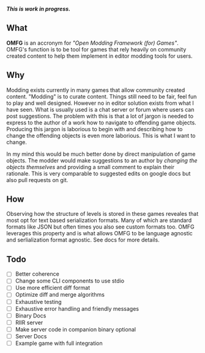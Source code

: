 ***This is work in progress.***

## What
**OMFG** is an accronym for *"Open Modding Framework (for) Games"*. 
OMFG's function is to be tool for games that rely heavily on community created content to help them implement in editor modding tools for users.

## Why
Modding exists currently in many games that allow community created content. 
"Modding" is to curate content. Things still need to be fair, feel fun to play and well designed. 
However no in editor solution exists from what I have seen. 
What is usually used is a chat server or forum where users can post suggestions. 
The problem with this is that a lot of jargon is needed to express to the author of a work how to navigate to offending game objects. 
Producing this jargon is laborious to begin with and describing how to change the offending objects is even more laborious. 
This is what I want to change.

In my mind this would be much better done by direct manipulation of game objects. 
The modder would make suggestions to an author by *changing the objects themselves* and providing a small comment to explain their rationale. 
This is very comparable to suggested edits on google docs but also pull requests on git. 

## How
Observing how the structure of levels is stored in these games reveales that most opt for text based serialization formats. 
Many of which are standard formats like JSON but often times you also see custom formats too. 
OMFG leverages this property and is what allows OMFG to be language agnostic and serlialization format agnostic. See docs for more details.

## Todo
- [ ] Better coherence
- [ ] Change some CLI components to use stdio
- [ ] Use more efficient diff format
- [ ] Optimize diff and merge algorithms
- [ ] Exhaustive testing
- [ ] Exhaustive error handling and friendly messages
- [ ] Binary Docs
- [ ] RIIR server
- [ ] Make server code in companion binary optional
- [ ] Server Docs
- [ ] Example game with full integration
